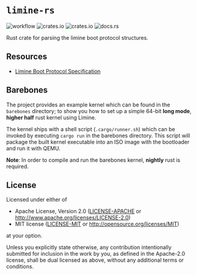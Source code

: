# `limine-rs`

![workflow](https://github.com/limine-bootloader/limine-rs/workflows/Build/badge.svg)
![crates.io](https://img.shields.io/crates/d/limine)
![crates.io](https://img.shields.io/crates/v/limine)
![docs.rs](https://docs.rs/limine/badge.svg)

Rust crate for parsing the limine boot protocol structures.

## Resources
* [Limine Boot Protocol Specification](https://github.com/limine-bootloader/limine/blob/trunk/PROTOCOL.md)

## Barebones
The project provides an example kernel which can be found in the `barebones` directory; to show you
how to set up a simple 64-bit **long mode**, **higher half** rust kernel using Limine.

The kernel ships with a shell script (`.cargo/runner.sh`) which can be invoked by executing
`cargo run` in the barebones directory. This script will package the built kernel executable into
an ISO image with the bootloader and run it with QEMU.

**Note**: In order to compile and run the barebones kernel, **nightly** rust is required.

## License

Licensed under either of

- Apache License, Version 2.0 ([LICENSE-APACHE](LICENSE-APACHE) or
  http://www.apache.org/licenses/LICENSE-2.0)
- MIT license ([LICENSE-MIT](LICENSE-MIT) or http://opensource.org/licenses/MIT)

at your option.

Unless you explicitly state otherwise, any contribution intentionally submitted for inclusion in the work by you,
as defined in the Apache-2.0 license, shall be dual licensed as above, without any additional terms or conditions.
